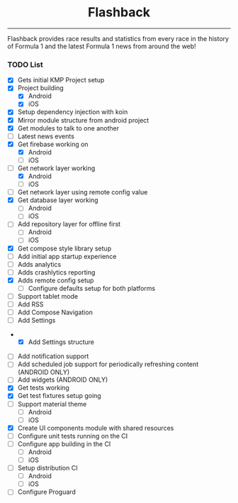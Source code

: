 <h1 align="center">Flashback</h1>

---

Flashback provides race results and statistics from every race in the history of Formula 1 and the latest Formula 1 news from around the web!

### TODO List

- [x] Gets initial KMP Project setup
- [x] Project building
  - [x] Android
  - [x] iOS
- [x] Setup dependency injection with koin
- [x] Mirror module structure from android project
- [x] Get modules to talk to one another
- [ ] Latest news events
- [x] Get firebase working on 
  - [x] Android
  - [ ] iOS
- [ ] Get network layer working
  - [x] Android
  - [ ] iOS
- [ ] Get network layer using remote config value
- [x] Get database layer working
  - [ ] Android
  - [ ] iOS
- [ ] Add repository layer for offline first
  - [ ] Android
  - [ ] iOS
- [x] Get compose style library setup
- [ ] Add initial app startup experience
- [ ] Adds analytics
- [ ] Adds crashlytics reporting
- [x] Adds remote config setup
  - [ ] Configure defaults setup for both platforms
- [ ] Support tablet mode
- [ ] Add RSS
- [ ] Add Compose Navigation 
- [ ] Add Settings
- - [x] Add Settings structure
- [ ] Add notification support
- [ ] Add scheduled job support for periodically refreshing content (ANDROID ONLY)
- [ ] Add widgets (ANDROID ONLY)
- [x] Get tests working 
- [x] Get test fixtures setup going
- [ ] Support material theme
  - [ ] Android
  - [ ] iOS
- [x] Create UI components module with shared resources
- [ ] Configure unit tests running on the CI
- [ ] Configure app building in the CI
  - [ ] Android
  - [ ] iOS
- [ ] Setup distribution CI
  - [ ] Android
  - [ ] iOS
- [ ] Configure Proguard
